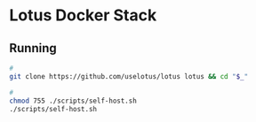 # Lotus Docker Stack

## Running

```sh
#
git clone https://github.com/uselotus/lotus lotus && cd "$_"

#
chmod 755 ./scripts/self-host.sh
./scripts/self-host.sh
```
